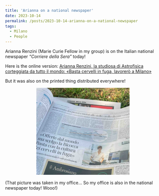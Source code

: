 ```yaml
---
title: 'Arianna on a national newspaper'
date: 2023-10-14
permalink: /posts/2023-10-14-arianna-on-a-national-newspaper
tags:
  - Milano
  - People
---
```


Arianna Renzini (Marie Curie Fellow in my group) is on the Italian national newspaper _“Corriere della Sera”_ today!

Here is the online version: [Arianna Renzini, la studiosa di Astrofisica corteggiata da tutto il mondo: «Basta cervelli in fuga, lavorerò a Milano»](<https://milano.corriere.it/notizie/cronaca/23_ottobre_14/arianna-renzini-la-studiosa-di-astrofisica-corteggiata-da-tutto-il-mondo-basta-cervelli-in-fuga-lavorero-a-milano-ddafaffa-7ae7-486b-86a8-0359fabcfxlk.shtml>)

But it was also on the printed thing distributed everywhere!

<p style="text-align: center;">
  <img src="/images/arianna_newspaper.jpg" alt="Arianna newspaper" style="max-width: 60%; height: auto;" />
</p>

(That picture was taken in my office… So my office is also in the national newspaper today! Wooo!)

